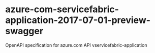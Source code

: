 # azure-com-servicefabric-application-2017-07-01-preview-swagger
OpenAPI specification for azure.com API vservicefabric-application
